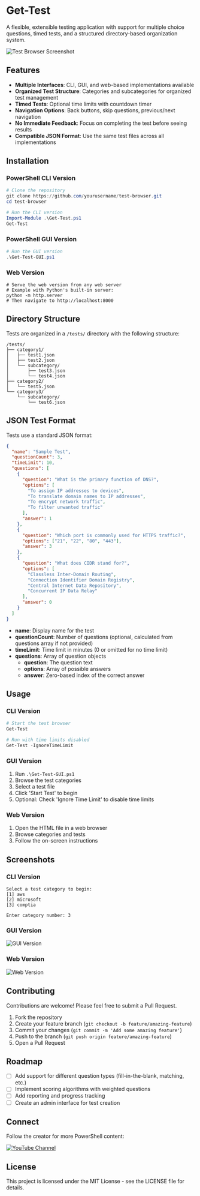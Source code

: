 # Get-Test

A flexible, extensible testing application with support for multiple choice questions, timed tests, and a structured directory-based organization system.

![Test Browser Screenshot](https://via.placeholder.com/800x450.png?text=Test+Browser+Screenshot)

## Features

- **Multiple Interfaces**: CLI, GUI, and web-based implementations available
- **Organized Test Structure**: Categories and subcategories for organized test management
- **Timed Tests**: Optional time limits with countdown timer
- **Navigation Options**: Back buttons, skip questions, previous/next navigation
- **No Immediate Feedback**: Focus on completing the test before seeing results
- **Compatible JSON Format**: Use the same test files across all implementations

## Installation

### PowerShell CLI Version
```powershell
# Clone the repository
git clone https://github.com/yourusername/test-browser.git
cd test-browser

# Run the CLI version
Import-Module .\Get-Test.ps1
Get-Test
```

### PowerShell GUI Version
```powershell
# Run the GUI version
.\Get-Test-GUI.ps1
```

### Web Version
```
# Serve the web version from any web server
# Example with Python's built-in server:
python -m http.server
# Then navigate to http://localhost:8000
```

## Directory Structure

Tests are organized in a `/tests/` directory with the following structure:
```
/tests/
├── category1/
│   ├── test1.json
│   ├── test2.json
│   └── subcategory/
│       ├── test3.json
│       └── test4.json
├── category2/
│   └── test5.json
└── category3/
    └── subcategory/
        └── test6.json
```

## JSON Test Format

Tests use a standard JSON format:

```json
{
  "name": "Sample Test",
  "questionCount": 3,
  "timeLimit": 10,
  "questions": [
    {
      "question": "What is the primary function of DNS?",
      "options": [
        "To assign IP addresses to devices",
        "To translate domain names to IP addresses",
        "To encrypt network traffic",
        "To filter unwanted traffic"
      ],
      "answer": 1
    },
    {
      "question": "Which port is commonly used for HTTPS traffic?",
      "options": ["21", "22", "80", "443"],
      "answer": 3
    },
    {
      "question": "What does CIDR stand for?",
      "options": [
        "Classless Inter-Domain Routing",
        "Connection Identifier Domain Registry",
        "Central Internet Data Repository",
        "Concurrent IP Data Relay"
      ],
      "answer": 0
    }
  ]
}
```

- **name**: Display name for the test
- **questionCount**: Number of questions (optional, calculated from questions array if not provided)
- **timeLimit**: Time limit in minutes (0 or omitted for no time limit)
- **questions**: Array of question objects
  - **question**: The question text
  - **options**: Array of possible answers
  - **answer**: Zero-based index of the correct answer

## Usage

### CLI Version
```powershell
# Start the test browser
Get-Test

# Run with time limits disabled
Get-Test -IgnoreTimeLimit
```

### GUI Version
1. Run `.\Get-Test-GUI.ps1`
2. Browse the test categories
3. Select a test file
4. Click 'Start Test' to begin
5. Optional: Check 'Ignore Time Limit' to disable time limits

### Web Version
1. Open the HTML file in a web browser
2. Browse categories and tests
3. Follow the on-screen instructions

## Screenshots

### CLI Version
```
Select a test category to begin:
[1] aws
[2] microsoft
[3] comptia

Enter category number: 3
```

### GUI Version
![GUI Version](https://via.placeholder.com/400x300.png?text=GUI+Version)

### Web Version
![Web Version](https://via.placeholder.com/400x300.png?text=Web+Version)

## Contributing

Contributions are welcome! Please feel free to submit a Pull Request.

1. Fork the repository
2. Create your feature branch (`git checkout -b feature/amazing-feature`)
3. Commit your changes (`git commit -m 'Add some amazing feature'`)
4. Push to the branch (`git push origin feature/amazing-feature`)
5. Open a Pull Request

## Roadmap

- [ ] Add support for different question types (fill-in-the-blank, matching, etc.)
- [ ] Implement scoring algorithms with weighted questions
- [ ] Add reporting and progress tracking
- [ ] Create an admin interface for test creation

## Connect

Follow the creator for more PowerShell content:

[![YouTube Channel](https://img.shields.io/badge/YouTube-PowerShell%20Engineer-red?style=for-the-badge&logo=youtube)](https://youtube.com/@PowerShellEngineer)

## License

This project is licensed under the MIT License - see the LICENSE file for details.
